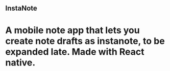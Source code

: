 ## InstaNote
# A mobile note app that lets you create note drafts as instanote, to be expanded late. Made with React native. 
